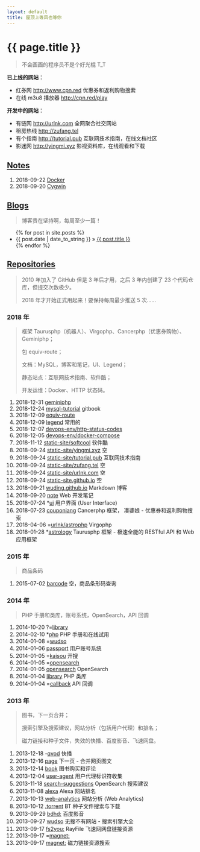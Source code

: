 ```yaml
---
layout: default
title: 屋顶上等风也等你
---
```


# {{ page.title }}

<blockquote>
不会画画的程序员不是个好光棍 T_T
</blockquote>

<section>

**已上线的网站**：

- 红券网 http://www.cpn.red 优惠券和返利购物搜索
- 在线 m3u8 播放器 http://cpn.red/play



**开发中的网站**：

- 有链网 http://urlnk.com 全网聚合社交网站
- 租房热线 http://zufang.tel
- 有个指南 http://tutorial.pub 互联网技术指南，在线文档社区
- 影迷网 http://yingmi.xyz 影视资料库，在线观看和下载

</section>



## [Notes](https://wuding.github.io/note/)

1. 2018-09-22 [Docker](https://wuding.github.io/note/Docker.html)
1. 2018-09-20 [Cygwin](https://wuding.github.io/note/Cygwin.html)



## [Blogs](/blog)

<blockquote>
博客贵在坚持啊，每周至少一篇！
</blockquote>

<ul>
{% for post in site.posts %}
  <li>{{ post.date | date_to_string }} &raquo; <a href="{{ post.url }}">{{ post.title }}</a></li>
{% endfor %}
</ul>


## [Repositories](https://github.com/wuding)

<blockquote>
2010 年加入了 GitHub 但是 3 年后才用，之后 3 年内创建了 23 个代码仓库，但提交次数极少。

2018 年才开始正式用起来！要保持每周最少推送 5 次……
</blockquote>


### 2018 年

<blockquote>
框架 Taurusphp（机器人）、Virgophp、Cancerphp（优惠券购物）、Geminiphp；

包 equiv-route；

文档：MySQL，博客和笔记，UI、Legend；

静态站点：互联网技术指南、软件酷；

开发运维：Docker、HTTP 状态码。
</blockquote>

1. 2018-12-31 [geminiphp](https://github.com/wuding/geminiphp)
1. 2018-12-24 [mysql-tutorial](https://github.com/wuding/mysql-tutorial) gitbook
1. 2018-12-09 [equiv-route](https://github.com/wuding/equiv-route)
1. 2018-12-09 [legend](https://github.com/wuding/legend) 常用的
1. 2018-12-07 [devops-env/http-status-codes](https://github.com/devops-env/http-status-codes) 
1. 2018-12-05 [devops-env/docker-compose](https://github.com/devops-env/docker-compose) 
1. 2018-11-12 [static-site/softcool](https://github.com/static-site/softcool) 软件酷
1. 2018-09-24 [static-site/yingmi.xyz](https://github.com/static-site/yingmi.xyz) 空
1. 2018-09-24 [static-site/tutorial.pub](https://github.com/static-site/tutorial.pub) 互联网技术指南
1. 2018-09-24 [static-site/zufang.tel](https://github.com/static-site/zufang.tel) 空
1. 2018-09-24 [static-site/urlnk.com](https://github.com/static-site/urlnk.com) 空
1. 2018-09-24 [static-site.github.io](https://github.com/static-site/static-site.github.io) 空
1. 2018-09-21 [wuding.github.io](https://github.com/wuding/wuding.github.io) Markdown 博客
1. 2018-09-20 [note](https://github.com/wuding/note) Web 开发笔记
1. 2018-07-24 *[ui](https://github.com/wuding/gui) 用户界面 (User Interface)
1. 2018-07-23 [couponiang](https://github.com/wuding/couponiang) Cancerphp 框架， 凑婆娘 - 优惠券和返利购物搜索
1. 2018-04-06 =[urlnk/astrophp](https://github.com/urlnk/astrophp) Virgophp
1. 2018-01-28 *[astrology](https://github.com/wuding/astrology) Taurusphp 框架 - 极速全能的 RESTful API 和 Web 应用框架



### 2015 年

>
> 商品条码
>


1. 2015-07-02 [barcode](https://github.com/wuding/barcode) 空，商品条形码查询



### 2014 年

<blockquote>

PHP 手册和类库，账号系统，OpenSearch，API 回调

</blockquote>

1. 2014-10-20 ?=[library](https://github.com/wuding/library.20141018) 
1. 2014-02-10 *[php](https://github.com/wuding/php-manual) PHP 手册和在线试用
1. 2014-01-08 =[wudso](https://github.com/wuding/com.wudso.www.20140108) 
1. 2014-01-06 [passport](https://github.com/wuding/com.wudso.passport.20140106) 用户账号系统
1. 2014-01-05 =[kaisou](https://github.com/wuding/com.wudso.kaisou.20140104) 开搜
1. 2014-01-05 =[opensearch](https://github.com/wuding/com.filemule.opensearch.20130818) 
1. 2014-01-05 [opensearch](https://github.com/wuding/com.filemule.opensearch.20130805) OpenSearch
1. 2014-01-04 [library](https://github.com/wuding/library.20130806) PHP 类库
1. 2014-01-04 =[callback](https://github.com/wuding/com.gowud.callback.20140104) API 回调



### 2013 年

<blockquote>
图书，下一页合并；

搜索引擎及搜索建议，网站分析（包括用户代理）和排名；

磁力链接和种子文件，失效的快播、百度影音、飞速网盘。

</blockquote>


1. 2013-12-18 -[qvod](https://github.com/wuding/com.urlnk.qvod.20131218) 快播
1. 2013-12-16 [page](https://github.com/wuding/com.urlnk.page.20131216) 下一页 - 合并网页图文
1. 2013-12-14 [book](https://github.com/wuding/com.gowud.book.20131206) 图书购买和评论
1. 2013-12-04 [user-agent](https://github.com/wuding/com.softwu.user-agent.20131204) 用户代理标识符收集
1. 2013-11-18 [search-suggestions](https://github.com/wuding/com.wudso.search-suggestions.20130920) OpenSearch 搜索建议
1. 2013-11-08 [alexa](https://github.com/wuding/com.urlnk.alexa.20130816) Alexa 网站排名
1. 2013-10-13 [web-analytics](https://github.com/wuding/com.urlnk.web-analytics.20130919) 网站分析 (Web Analytics)
1. 2013-10-12 [.torrent](https://github.com/wuding/com.filemule.torrent.20130920) BT 种子文件搜索与下载
1. 2013-09-29 [bdhd:](https://github.com/wuding/com.urlnk.bdhd.20130924) 百度影音
1. 2013-09-27 [wudso](https://github.com/wuding/20130306) 无搜不有网站 - 搜索引擎大全
1. 2013-09-17 [fs2you:](https://github.com/wuding/20130226) RayFile 飞速网网盘链接资源
1. 2013-09-17 =[magnet:](https://github.com/wuding/20130913)
1. 2013-09-17 [magnet:](https://github.com/wuding/magnet) 磁力链接资源搜索